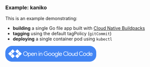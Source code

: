 ### Example: kaniko

This is an example demonstrating:

* **building** a single Go file app built with [Cloud Native Buildpacks](https://buildpacks.io/)
* **tagging** using the default tagPolicy (`gitCommit`)
* **deploying** a single container pod using `kubectl`

<a href="vscode://googlecloudtools.cloudcode/shell?repo=https://github.com/GoogleContainerTools/skaffold.git&subpath=/examples/buildpacks"><img width="286" height="50" src="/docs/static/images/open-cloud-code.png"></a>

